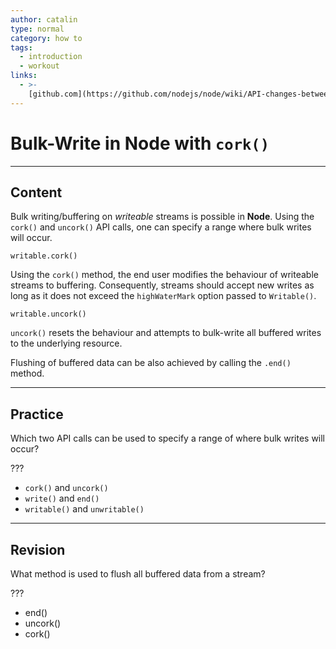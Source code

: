 ```yaml
---
author: catalin
type: normal
category: how to
tags:
  - introduction
  - workout
links:
  - >-
    [github.com](https://github.com/nodejs/node/wiki/API-changes-between-v0.10-and-v4#writable-streams){website}
---
```


# Bulk-Write in **Node** with `cork()`


---

## Content

Bulk writing/buffering on *writeable* streams is possible in **Node**.
Using the `cork()`  and `uncork()` API calls, one can specify a range where bulk writes will occur.

```plain-text
writable.cork()
```

Using the `cork()` method, the end user modifies the behaviour of writeable streams to buffering. Consequently, streams should accept new writes as long as it does not exceed the `highWaterMark` option passed to `Writable()`.

```plain-text
writable.uncork()
```

`uncork()` resets the behaviour and attempts to bulk-write all buffered writes to the underlying resource.

Flushing of buffered data can be also achieved by calling the `.end()` method.


---

## Practice

Which two API calls can be used to specify a range of where bulk writes will occur?

???

* `cork()` and `uncork()`
* `write()` and `end()`
* `writable()` and `unwritable()`


---

## Revision

What method is used to flush all buffered data from a stream?

???

* end()
* uncork()
* cork()
